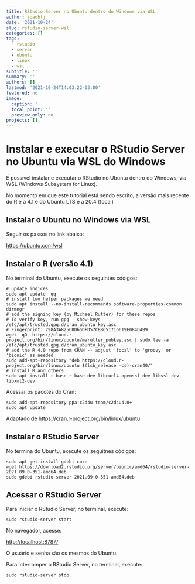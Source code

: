 ```yaml
---
title: RStudio Server no Ubuntu dentro do Windows via WSL
author: joaobtj
date: '2021-10-24'
slug: rstudio-server-wsl
categories: []
tags:
  - rstudio
  - server
  - ubuntu
  - linux
  - wsl
subtitle: ''
summary: ''
authors: []
lastmod: '2021-10-24T14:03:22-03:00'
featured: no
image:
  caption: ''
  focal_point: ''
  preview_only: no
projects: []
---
```



# Instalar e executar o RStudio Server no Ubuntu via WSL do Windows

É possível instalar e executar o RStudio no Ubuntu dentro do Windows, via WSL (Windows Subsystem for Linux).

No momento em que este tutorial está sendo escrito, a versão mais recente do R é a 4.1 e do Ubuntu LTS é a 20.4 (focal)


## Instalar o Ubuntu no Windows via WSL

Seguir os passos no link abaixo:

https://ubuntu.com/wsl


## Instalar o R (versão 4.1)

No terminal do Ubuntu, execute os seguintes códigos:

```linux
# update indices
sudo apt update -qq
# install two helper packages we need
sudo apt install --no-install-recommends software-properties-common dirmngr
# add the signing key (by Michael Rutter) for these repos
# To verify key, run gpg --show-keys /etc/apt/trusted.gpg.d/cran_ubuntu_key.asc 
# Fingerprint: 298A3A825C0D65DFD57CBB651716619E084DAB9
wget -qO- https://cloud.r-project.org/bin/linux/ubuntu/marutter_pubkey.asc | sudo tee -a /etc/apt/trusted.gpg.d/cran_ubuntu_key.asc
# add the R 4.0 repo from CRAN -- adjust 'focal' to 'groovy' or 'bionic' as needed
sudo add-apt-repository "deb https://cloud.r-project.org/bin/linux/ubuntu $(lsb_release -cs)-cran40/"
# install R and others
sudo apt install r-base r-base-dev libcurl4-openssl-dev libssl-dev libxml2-dev

```

Acessar os pacotes do Cran:

```
sudo add-apt-repository ppa:c2d4u.team/c2d4u4.0+
sudo apt update
```
Adaptado de https://cran.r-project.org/bin/linux/ubuntu


## Instalar o RStudio Server

No termina do Ubuntu, execute os seguitnes códigos:

```
sudo apt-get install gdebi-core
wget https://download2.rstudio.org/server/bionic/amd64/rstudio-server-2021.09.0-351-amd64.deb
sudo gdebi rstudio-server-2021.09.0-351-amd64.deb
```



## Acessar o RStudio Server

Para iniciar o RStudio Server, no terminal, execute:

```
sudo rstudio-server start
```

No navegador, acesse: 

[http://localhost:8787/](http://localhost:8787/)

O usuário e senha são os mesmos do Ubuntu.


Para interromper o RStudio Server, no terminal, execute:

```
sudo rstudio-server stop
```
